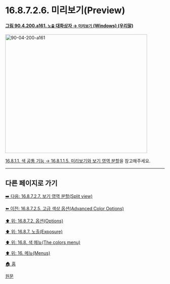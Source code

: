 # 16.8.7.2.6. 미리보기(Preview)

<a id="90-04-200-a161"></a>

#### [그림 90.4.200.a161. `노출` 대화상자 → `미리보기` (Windows) (우리말)](./90-04-0200-exposure.md#90-04-200-a161)
<img width="448" height="376" alt="90-04-200-a161" src="https://github.com/user-attachments/assets/edfb052b-24c1-49e1-a2c4-1634493a9293" />

[16.8.1.1. 색 공통 기능 → 16.8.1.1.5. 미리보기와 보기 영역 분할](./16-08-01-01-05-preview_n_split_view.md)을 참고해주세요.

***

## 다른 페이지로 가기

[➡️ 다음: 16.8.7.2.7. 보기 영역 분할(Split view)](./16-08-07-02-07-split_view.md)

[⬅️ 이전: 16.8.7.2.5. 고급 색상 옵션(Advanced Color Options)](./16-08-07-02-05-advanced_color_options.md)

[⬆️ 위: 16.8.7.2. 옵션(Options)](./16-08-07-02-00-options.md)

[⬆️ 위: 16.8.7. 노출(Exposure)](./16-08-07-00-exposure.md)

[⬆️ 위: 16.8. 색 메뉴(The colors menu)](./16-08-00-the-colors-menu.md)

[⬆️ 위: 16. 메뉴(Menus)](./16-00-menus.md)

[🏠 홈](./00-home.md)

[원문](https://docs.gimp.org/2.10/ko/gimp-filter-exposure.html#idm30895)